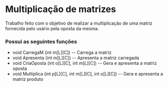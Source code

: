 # Multiplicação de matrizes
Trabalho feito com o objetivo de realizar a multiplicação de uma matriz fornecida pelo usário pela oposta da mesma.

### Possui as seguintes funções
- void CarregaM (int m[L][C])
-- Carrega a matriz 
- void Apresenta (int m[L][C])
-- Apresenta a matriz carregada
- void CriaOposta (int o[L][C], int m[L][C])
-- Gera e apresenta a matriz oposta
- void Multiplica (int p[L][C], int m[L][C], int o[L][C])
-- Gera e apresenta a matriz produto
